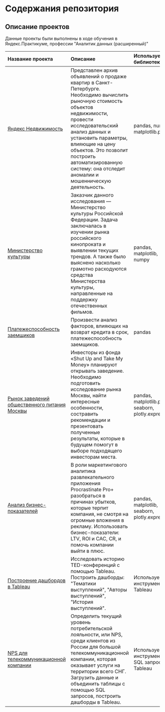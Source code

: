 # Содержания репозитория 


## Описание проектов 

Данные проекты были выполнены в ходе обучения в Яндекс.Практикуме, профессии "Аналитик данных (расширенный)"

| Название проекта | Описание | Используемые библиотеки | 
| :---------------------- | :---------------------- | :---------------------- |
| [Яндекс Недвижимость](https://github.com/DariaSizmina/Practicum_projects/tree/f40c262914e89e373f0b4366c94eecfb2caa9c0d/%D0%AF%D0%BD%D0%B4%D0%B5%D0%BA%D1%81%20%D0%9D%D0%B5%D0%B4%D0%B2%D0%B8%D0%B6%D0%B8%D0%BC%D0%BE%D1%81%D1%82%D1%8C)| Представлен архив объявлений о продаже квартир в Санкт-Петербурге. Необходимо вычислить рыночную стоимость объектов недвижимости, провести исследовательский анализ данных и установить параметры, влияющие на цену объектов. Это позволит построить автоматизированную систему: она отследит аномалии и мошенническую деятельность. | pandas, numpy, matplotlib.pyplot |
|[Министерство культуры](https://github.com/DariaSizmina/Practicum_projects/tree/fd2bb2ad8278272dd4ba5ad7f96674c74b5b7a8c/%D0%9C%D0%B8%D0%BD%D0%B8%D1%81%D1%82%D0%B5%D1%80%D1%81%D1%82%D0%B2%D0%BE%20%D0%BA%D1%83%D0%BB%D1%8C%D1%82%D1%83%D1%80%D1%8B)| Заказчик данного исследования — Министерство культуры Российской Федерации. Задача заключалась в изучении рынка российского кинопроката и выявлении текущих трендов. А также было выяснено насколько грамотно расходуются средства Министерства культуры, направленные на поддержку отечественных фильмов. |  pandas, matplotlib, numpy  | 
|[Платежеспособность заемщиков](https://github.com/DariaSizmina/Practicum_projects/tree/fd2bb2ad8278272dd4ba5ad7f96674c74b5b7a8c/%D0%98%D1%81%D1%81%D0%BB%D0%B5%D0%B4%D0%BE%D0%B2%D0%B0%D0%BD%D0%B8%D0%B5%20%D0%BD%D0%B0%D0%B4%D0%B5%D0%B6%D0%BD%D0%BE%D1%81%D1%82%D0%B8%20%D0%B7%D0%B0%D0%B5%D0%BC%D1%89%D0%B8%D0%BA%D0%BE%D0%B2)| Произвести анализ факторов, влияющих на возврат кредита в срок, платежеспособность заемщиков. |  pandas  | 
|[Рынок заведений общественного питания Москвы](https://github.com/DariaSizmina/Practicum_projects/tree/fd2bb2ad8278272dd4ba5ad7f96674c74b5b7a8c/%D0%97%D0%B0%D0%B2%D0%B5%D0%B4%D0%B5%D0%BD%D0%B8%D1%8F%20%D0%BE%D0%B1%D1%89%D0%B5%D1%81%D1%82%D0%B2%D0%B5%D0%BD%D0%BD%D0%BE%D0%B3%D0%BE%20%D0%BF%D0%B8%D1%82%D0%B5%D0%BD%D0%B8%D1%8F%20%D0%9C%D0%BE%D1%81%D0%BA%D0%B2%D1%8B)| Инвесторы из фонда «Shut Up and Take My Money» планируют открывать заведение. Необходимо подготовить исследование рынка Москвы, найти интересные особенности, состравить рекомендации и презентовать полученные результаты, которые в будущем помогут в выборе подходящего инвесторам места. |  pandas, matplotlib.pyplot, seaborn, plotly.express  | 
|[Анализ бизнес-показателей](https://github.com/DariaSizmina/Practicum_projects/tree/fd2bb2ad8278272dd4ba5ad7f96674c74b5b7a8c/%D0%90%D0%BD%D0%B0%D0%BB%D0%B8%D0%B7%20%D0%B1%D0%B8%D0%B7%D0%BD%D0%B5%D1%81%20%D0%BF%D0%BE%D0%BA%D0%B0%D0%B7%D0%B0%D1%82%D0%B5%D0%BB%D0%B5%D0%B8%CC%86%20%D0%BA%D0%BE%D0%BC%D0%BF%D0%B0%D0%BD%D0%B8%D0%B8%20Procrastinate%20Pro%2B)| В роли маркетингового аналитика развлекательного приложения Procrastinate Pro+ разобраться в причинах убытков, которые терпит компания, не смотря на огромные вложения в рекламу. Использовать бизнес-показатели: LTV, ROI и CAC, СR, и помочь компании выйти в плюс. | pandas, matplotlib, seaborn, plotly.express | 
|[Построение дашбордов в Tableau](https://github.com/DariaSizmina/Practicum_projects/tree/fd2bb2ad8278272dd4ba5ad7f96674c74b5b7a8c/Tableau%20-%20TED%20%D0%BA%D0%BE%D0%BD%D1%84%D0%B5%D1%80%D0%B5%D0%BD%D1%86%D0%B8%D0%B8)| Исследовать историю TED-конференций с помощью Tableau. Построить дашборды: "Тематики выступлений", "Авторы выступлений", "История выступлений".| Используемые инструменты: Tableau | 
|[NPS для телекоммуникационной компании](https://github.com/DariaSizmina/Practicum_projects/tree/fd2bb2ad8278272dd4ba5ad7f96674c74b5b7a8c/SQL%2C%20Tableau%20-%20NPS%20%D1%82%D0%B5%D0%BB%D0%B5%D0%BA%D0%BE%D0%BC%D0%BC%D1%83%D0%BD%D0%B8%D0%BA%D0%B0%D1%86%D0%B8%D0%BE%D0%BD%D0%BD%D0%BE%D0%B8%CC%86%20%D0%BA%D0%BE%D0%BC%D0%BF%D0%B0%D0%BD%D0%B8%D0%B8)| Определить текущий уровень потребительской лояльности, или NPS, среди клиентов из России для большой телекоммуникационной компании, которая оказывает услуги на территории всего СНГ. Загрузить данные и объединить таблицы с помощью SQL запросов, построить дашборды в Tableau. |  Используемые инструменты: SQL запросы, Tableau  | 
